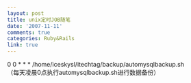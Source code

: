 ```yaml
---
layout: post
title: unix定时JOB随笔
date: '2007-11-11'
comments: true
categories: Ruby&Rails
link: true
---
```

<p>0 0 * * * /home/iceskysl/itechtag/backup/automysqlbackup.sh<br />
（每天凌晨0点执行automysqlbackup.sh进行数据备份）</p>
